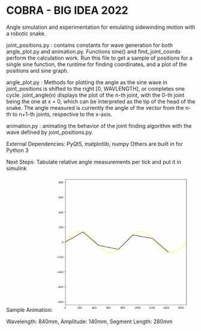 # COBRA - BIG IDEA 2022

 Angle simulation and experimentation for emulating sidewinding motion with a robotic snake.


joint_positions.py : contains constants for wave generation for both angle_plot.py and animation.py. Functions sine()
	and find_joint_coords perform the calculation work. Run this file to get a sample of positions for a single
	sine function, the runtime for finding coordinates, and a plot of the positions and sine graph. 

angle_plot.py : Methods for plotting the angle as the sine wave in joint_positions is shifted to the right [0, WAVLENGTH],
	or completes one cycle. joint_angle(n) displays the plot of the n-th joint, with the 0-th joint being the one at
	x = 0, which can be interpreted as the tip of the head of the snake. The angle measured is currently the 
	angle of the vector from the n-th to n+1-th joints, respective to the x-axis. 

animation.py : animating the behavior of the joint finding algorithm with the wave defined by joint_positions.py. 
	

External Dependencies:
	PyQt5, matplotlib, numpy
	Others are built in for Python 3

Next Steps:
	Tabulate relative angle measurements per tick and put it in simulink
	
Sample Animation:
<img src="https://github.com/alxqiu/Sidewinder/blob/main/animation.gif" width="360" height="360" />


Wavelength: 840mm, Amplitude: 140mm, Segment Length: 280mm
